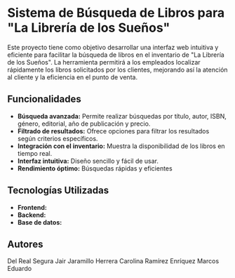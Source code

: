 #  Sistema de Búsqueda de Libros para "La Librería de los Sueños"

Este proyecto tiene como objetivo desarrollar una interfaz web intuitiva y eficiente para facilitar la búsqueda de libros en el inventario de "La Librería de los Sueños". La herramienta permitirá a los empleados localizar rápidamente los libros solicitados por los clientes, mejorando así la atención al cliente y la eficiencia en el punto de venta.

## Funcionalidades
- **Búsqueda avanzada:** Permite realizar búsquedas por título, autor, ISBN, género, editorial, año de publicación y precio.
- **Filtrado de resultados:** Ofrece opciones para filtrar los resultados según criterios específicos.
- **Integración con el inventario:** Muestra la disponibilidad de los libros en tiempo real.
- **Interfaz intuitiva:** Diseño sencillo y fácil de usar.
- **Rendimiento óptimo:** Búsquedas rápidas y eficientes

## Tecnologías Utilizadas
- **Frontend:** 
- **Backend:** 
- **Base de datos:**

## Autores
Del Real Segura Jair
Jaramillo Herrera Carolina
Ramírez Enríquez Marcos Eduardo
